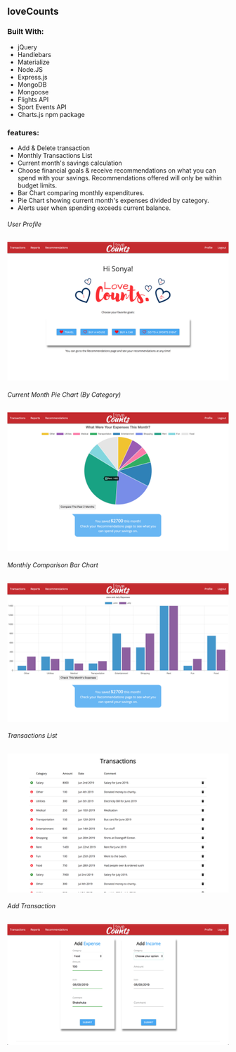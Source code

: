 
## loveCounts

### Built With:
- jQuery
- Handlebars
- Materialize
- Node.JS
- Express.js
- MongoDB
- Mongoose
- Flights API
- Sport Events API
- Charts.js npm package

### features:

- Add & Delete transaction
- Monthly Transactions List
- Current month's savings calculation
- Choose financial goals & receive recommendations on what you can spend with your savings.
  Recommendations offered will only be within budget limits.
- Bar Chart comparing monthly expenditures.
- Pie Chart showing current month's expenses divided by category.
- Alerts user when spending exceeds current balance.


###### User Profile
![alt text](images/profile.png "User profile")
###### Current Month Pie Chart (By Category)
![alt text](images/pie_chart.png "Pie chart")
###### Monthly Comparison Bar Chart
![alt text](images/bar_chart.png "Bar chart")
###### Transactions List
![alt text](images/transactions.png "Transactions list")
###### Add Transaction
![alt text](images/main.png "Add transaction")

